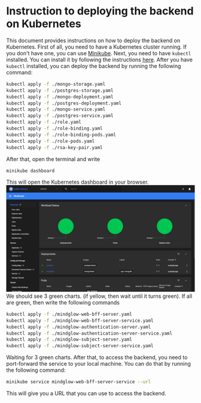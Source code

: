 # Instruction to deploying the backend on Kubernetes
This document provides instructions on how to deploy the backend on Kubernetes.
First of all, you need to have a Kubernetes cluster running. If you don't have one, you can use [Minikube](https://minikube.sigs.k8s.io/docs/start/).
Next, you need to have `kubectl` installed. You can install it by following the instructions [here](https://kubernetes.io/docs/tasks/tools/install-kubectl/).
After you have `kubectl` installed, you can deploy the backend by running the following command:
```bash
kubectl apply -f ./mongo-storage.yaml
kubectl apply -f ./postgres-storage.yaml
kubectl apply -f ./mongo-deployment.yaml
kubectl apply -f ./postgres-deployment.yaml
kubectl apply -f ./mongo-service.yaml
kubectl apply -f ./postgres-service.yaml
kubectl apply -f ./role.yaml
kubectl apply -f ./role-binding.yaml
kubectl apply -f ./role-binding-pods.yaml
kubectl apply -f ./role-pods.yaml
kubectl apply -f ./rsa-key-pair.yaml
```
After that, open the terminal and write
```bash
minikube dashboard
```
This will open the Kubernetes dashboard in your browser. 
![img.png](kubernetes_databases.png)
We should see 3 green charts. (if yellow, then wait until it turns green). If all are green, then write the following commands
```bash
kubectl apply -f ./mindglow-web-bff-server.yaml
kubectl apply -f ./mindglow-web-bff-server-service.yaml
kubectl apply -f ./mindglow-authentication-server.yaml
kubectl apply -f ./mindglow-authentication-server-service.yaml
kubectl apply -f ./mindglow-subject-server.yaml
kubectl apply -f ./mindglow-subject-server-service.yaml
```
Waiting for 3 green charts.
After that, to access the backend, you need to port-forward the service to your local machine. You can do that by running the following command:
```bash
minikube service mindglow-web-bff-server-service --url
```
This will give you a URL that you can use to access the backend.
